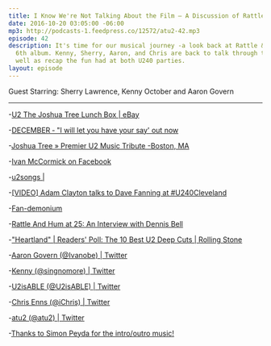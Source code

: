 ```yaml
---
title: I Know We're Not Talking About the Film — A Discussion of Rattle & Hum
date: 2016-10-20 03:05:00 -06:00
mp3: http://podcasts-1.feedpress.co/12572/atu2-42.mp3
episode: 42
description: It's time for our musical journey -a look back at Rattle & Hum, U2's
  6th album. Kenny, Sherry, Aaron, and Chris are back to talk through the album as
  well as recap the fun had at both U240 parties.
layout: episode
---
```


Guest Starring: Sherry Lawrence, Kenny October and Aaron Govern

***

-[U2 The Joshua Tree Lunch Box | eBay][1]

-[DECEMBER ‐ "I will let you have your say' out now][2]

-[Joshua Tree » Premier U2 Music Tribute -Boston, MA][3]

-[Ivan McCormick on Facebook][4]

-[u2songs |][5]

-[[VIDEO] Adam Clayton talks to Dave Fanning at #U240Cleveland][6]

-[Fan-demonium][7]

-[Rattle And Hum at 25: An Interview with Dennis Bell][8]

-["Heartland" | Readers' Poll: The 10 Best U2 Deep Cuts | Rolling Stone][9]

-[Aaron Govern (@Ivanobe) | Twitter][10]

-[Kenny (@singnomore) | Twitter][11]

-[U2isABLE (@U2isABLE) | Twitter][12]

-[Chris Enns (@iChris) | Twitter][13]

-[atu2 (@atu2) | Twitter][14]

-[Thanks to Simon Peyda for the intro/outro music!][15]

[1]: http://www.ebay.co.uk/itm/112000855438
[2]: https://december1985.wordpress.com/
[3]: http://joshuatreeband.com/
[4]: https://www.facebook.com/ivan.mccormick.3
[5]: http://www.u2songs.com/
[6]: http://www.atu2.com/news/video-adam-clayton-talks-to-dave-fanning-at-u240cleveland.html
[7]: http://www.atu2.com/news/fan-demonium.html
[8]: http://www.atu2.com/news/rattle-and-hum-at-25-an-interview-with-dennis-bell.html
[9]: http://www.rollingstone.com/music/lists/readers-poll-the-10-best-u2-deep-cuts-20140917/heartland-20140917
[10]: https://twitter.com/ivanobe
[11]: https://twitter.com/singnomore
[12]: https://twitter.com/u2isable
[13]: https://twitter.com/ichris
[14]: https://twitter.com/atu2
[15]: https://simonpeyda.wordpress.com/2016/04/06/how-to-dismantle-a-sirens-song-the-making-of-a-podcast-theme/
